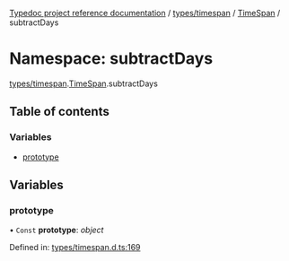 [Typedoc project reference documentation](../README.md) / [types/timespan](types_timespan.md) / [TimeSpan](types_timespan.timespan.md) / subtractDays

# Namespace: subtractDays

[types/timespan](types_timespan.md).[TimeSpan](types_timespan.timespan.md).subtractDays

## Table of contents

### Variables

- [prototype](types_timespan.timespan.subtractdays.md#prototype)

## Variables

### prototype

• `Const` **prototype**: *object*

Defined in: [types/timespan.d.ts:169](https://github.com/DocuWare/REST-Sample-TS/blob/6f07cff/src/types/timespan.d.ts#L169)
